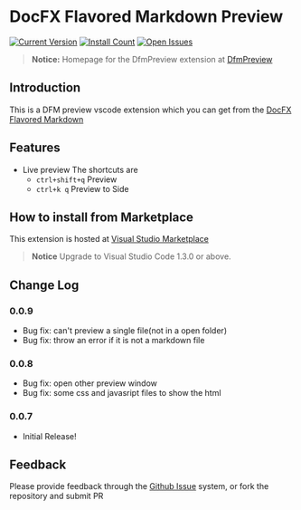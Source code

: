 DocFX Flavored Markdown Preview
==========================================

[![Current Version](http://vsmarketplacebadge.apphb.com/version/928pjy.DfmPreview.svg)](http://marketplace.visualstudio.com/items?itemName=928pjy.DfmPreview)
[![Install Count](http://vsmarketplacebadge.apphb.com/installs/928pjy.DfmPreview.svg)](https://marketplace.visualstudio.com/items?itemName=928pjy.DfmPreview)
[![Open Issues](http://vsmarketplacebadge.apphb.com/rating/928pjy.DfmPreview.svg) ](https://marketplace.visualstudio.com/items?itemName=928pjy.DfmPreview)
> **Notice:** Homepage for the DfmPreview extension at [DfmPreview](https://github.com/dotnet/docfx)

## Introduction
This is a DFM preview vscode extension which you can get from the [DocFX Flavored Markdown](http://dotnet.github.io/docfx/spec/docfx_flavored_markdown.html)

## Features
- Live preview
  The shortcuts are
    - `ctrl+shift+q`    Preview
    - `ctrl+k q`        Preview to Side

## How to install from Marketplace
This extension is hosted at [Visual Studio Marketplace](http://marketplace.visualstudio.com/items?itemName=928pjy.DfmPreview)
> **Notice** Upgrade to Visual Studio Code 1.3.0 or above.

## Change Log
### 0.0.9
* Bug fix: can't preview a single file(not in a open folder)
* Bug fix: throw an error if it is not a markdown file

### 0.0.8
* Bug fix: open other preview window
* Bug fix: some css and javasript files to show the html

### 0.0.7
* Initial Release!

## Feedback
Please provide feedback through the [Github Issue](https://github.com/dotnet/docfx/issues) system, or fork the repository and submit PR